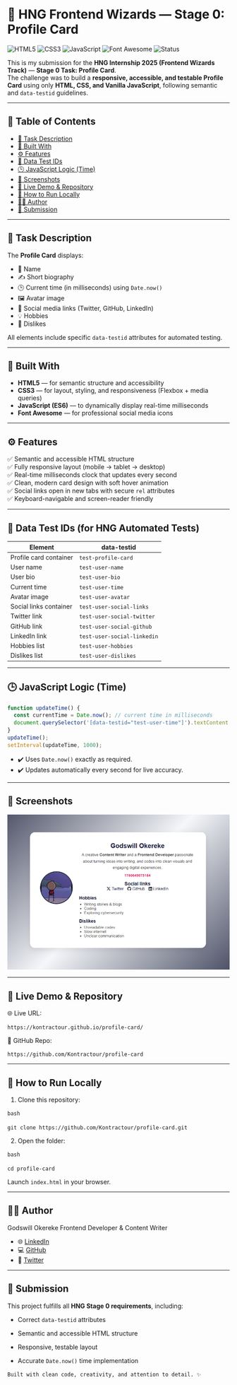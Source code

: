 # 🌟 HNG Frontend Wizards — Stage 0: Profile Card

![HTML5](https://img.shields.io/badge/HTML5-orange?logo=html5)
![CSS3](https://img.shields.io/badge/CSS3-blue?logo=css3)
![JavaScript](https://img.shields.io/badge/JavaScript-yellow?logo=javascript)
![Font Awesome](https://img.shields.io/badge/Font%20Awesome-339AF0?logo=fontawesome)
![Status](https://img.shields.io/badge/Status-Completed-success)

This is my submission for the **HNG Internship 2025 (Frontend Wizards Track)** — **Stage 0 Task: Profile Card**.  
The challenge was to build a **responsive, accessible, and testable Profile Card** using only **HTML, CSS, and Vanilla JavaScript**, following semantic and `data-testid` guidelines.

---

## 🧭 Table of Contents
- [📜 Task Description](#-task-description)
- [🧱 Built With](#-built-with)
- [⚙️ Features](#️-features)
- [🧾 Data Test IDs](#-data-test-ids)
- [🕒 JavaScript Logic (Time)](#-javascript-logic-time)
- [🎨 Screenshots](#-screenshots)
- [🚀 Live Demo & Repository](#-live-demo--repository)
- [🧭 How to Run Locally](#-how-to-run-locally)
- [👨‍💻 Author](#-author)
- [🏁 Submission](#-submission)

---

## 📜 Task Description

The **Profile Card** displays:
- 👤 Name  
- ✍️ Short biography  
- 🕒 Current time (in milliseconds) using `Date.now()`  
- 🖼️ Avatar image  
- 🔗 Social media links (Twitter, GitHub, LinkedIn)  
- 💡 Hobbies  
- 🚫 Dislikes  

All elements include specific `data-testid` attributes for automated testing.

---

## 🧱 Built With

- **HTML5** — for semantic structure and accessibility  
- **CSS3** — for layout, styling, and responsiveness (Flexbox + media queries)  
- **JavaScript (ES6)** — to dynamically display real-time milliseconds  
- **Font Awesome** — for professional social media icons  

---

## ⚙️ Features

✅ Semantic and accessible HTML structure  
✅ Fully responsive layout (mobile → tablet → desktop)  
✅ Real-time milliseconds clock that updates every second  
✅ Clean, modern card design with soft hover animation  
✅ Social links open in new tabs with secure `rel` attributes  
✅ Keyboard-navigable and screen-reader friendly  

---

## 🧾 Data Test IDs (for HNG Automated Tests)

| Element | data-testid |
|----------|--------------|
| Profile card container | `test-profile-card` |
| User name | `test-user-name` |
| User bio | `test-user-bio` |
| Current time | `test-user-time` |
| Avatar image | `test-user-avatar` |
| Social links container | `test-user-social-links` |
| Twitter link | `test-user-social-twitter` |
| GitHub link | `test-user-social-github` |
| LinkedIn link | `test-user-social-linkedin` |
| Hobbies list | `test-user-hobbies` |
| Dislikes list | `test-user-dislikes` |

---

## 🕒 JavaScript Logic (Time)

```js
function updateTime() {
  const currentTime = Date.now(); // current time in milliseconds
  document.querySelector('[data-testid="test-user-time"]').textContent = currentTime;
}
updateTime();
setInterval(updateTime, 1000);
```

- ✔️ Uses `Date.now()` exactly as required.
- ✔️ Updates automatically every second for live accuracy.

---

## 🎨 Screenshots

![Profile Card Preview](assets/preview.png)

---
## 🚀 Live Demo & Repository

🌐 Live URL: 
```
https://kontractour.github.io/profile-card/
```

💾 GitHub Repo: 
```
https://github.com/Kontractour/profile-card
```
---

## 🧭 How to Run Locally
1. Clone this repository:

```
bash

git clone https://github.com/Kontractour/profile-card.git
```
2. Open the folder:
```
bash

cd profile-card
```
Launch `index.html` in your browser.

---

## 👨‍💻 Author
Godswill Okereke
Frontend Developer & Content Writer

- 🌐 [LinkedIn](https://www.linkedin.com/in/godswill-okereke-3ba33b37a)
- 💻 [GitHub](https://github.com/Kontractour)
- 🔗 [Twitter](https://x.com/Kontractour)

---


## 🏁 Submission
This project fulfills all **HNG Stage 0 requirements**, including:

- Correct `data-testid` attributes

- Semantic and accessible HTML structure

- Responsive, testable layout

- Accurate `Date.now()` time implementation

```
Built with clean code, creativity, and attention to detail. ✨
```